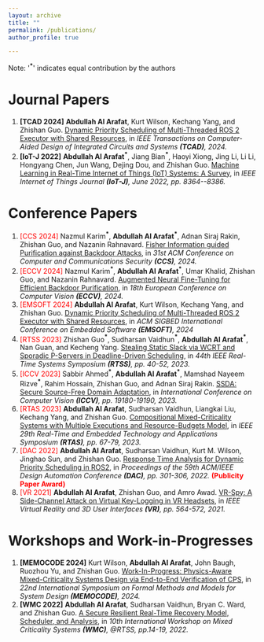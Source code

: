 ```yaml
---
layout: archive
title: ""
permalink: /publications/
author_profile: true

---
```

Note: '<b><sup>\*</sup></b>' indicates equal contribution by the authors

Journal Papers
======
1. **[TCAD 2024]** **Abdullah Al Arafat**, Kurt Wilson, Kechang Yang, and Zhishan Guo. [Dynamic Priority Scheduling of Multi-Threaded ROS 2 Executor with Shared Resources](), in *IEEE Transactions on Computer-Aided Design of Integrated Circuits and Systems **(TCAD)**, 2024.*
1. **[IoT-J 2022]** **Abdullah Al Arafat**<b><sup>\*</sup></b>,  Jiang Bian<b><sup>\*</sup></b>, Haoyi Xiong, Jing Li, Li Li, Hongyang Chen, Jun Wang, Dejing Dou, and Zhishan Guo. [Machine Learning in Real-Time Internet of Things (IoT) Systems: A Survey](https://ieeexplore.ieee.org/document/9739684), in *IEEE Internet of Things Journal **(IoT-J)**, June 2022, pp. 8364--8386.*


Conference Papers
======
1. <span style="color:red">[CCS 2024]</span> Nazmul Karim<b><sup>\*</sup></b>, **Abdullah Al Arafat**<b><sup>\*</sup></b>, Adnan Siraj Rakin, Zhishan Guo, and Nazanin Rahnavard. [Fisher Information guided Purification against Backdoor Attacks](https://abdullahaarafat.github.io/files/2024CCS__FIP.pdf), in *31st ACM Conference on Computer and Communications Security **(CCS)**, 2024.*
1. <span style="color:red">[ECCV 2024]</span> Nazmul Karim<b><sup>\*</sup></b>, **Abdullah Al Arafat**<b><sup>\*</sup></b>, Umar Khalid, Zhishan Guo, and Nazanin Rahnavard. [Augmented Neural Fine-Tuning for Efficient Backdoor Purification](https://abdullahaarafat.github.io/files/2024ECCV.pdf), in *18th European Conference on Computer Vision **(ECCV)**, 2024.*
1. <span style="color:red">[EMSOFT 2024]</span> **Abdullah Al Arafat**, Kurt Wilson, Kechang Yang, and Zhishan Guo. [Dynamic Priority Scheduling of Multi-Threaded ROS 2 Executor with Shared Resources](), in *ACM SIGBED International Conference on Embedded Software **(EMSOFT)**, 2024*
1. <span style="color:red">[RTSS 2023]</span> Zhishan Guo<b><sup>\*</sup></b>, Sudharsan Vaidhun<b><sup>\*</sup></b>, **Abdullah Al Arafat**<b><sup>\*</sup></b>, Nan Guan, and Kecheng Yang. [Stealing Static Slack via WCRT and Sporadic P-Servers in Deadline-Driven Scheduling](https://abdullahaarafat.github.io/files/2023RTSS__Slack_Stealing.pdf), in *44th IEEE Real-Time Systems Symposium **(RTSS)**, pp. 40-52, 2023.*
1. <span style="color:red">[ICCV 2023]</span> Sabbir Ahmed<b><sup>\*</sup></b>, **Abdullah Al Arafat**<b><sup>\*</sup></b>, Mamshad Nayeem Rizve<b><sup>\*</sup></b>, Rahim Hossain, Zhishan Guo, and Adnan Siraj Rakin. [SSDA: Secure Source-Free Domain Adaptation](https://abdullahaarafat.github.io/files/2023ICCV_SSDA.pdf), in *International Conference on Computer Vision **(ICCV)**, pp. 19180-19190, 2023.*
1. <span style="color:red">[RTAS 2023]</span> **Abdullah Al Arafat**, Sudharsan Vaidhun, Liangkai Liu, Kechang Yang, and Zhishan Guo. [Compositional Mixed-Criticality Systems with Multiple Executions and Resource-Budgets Model](https://abdullahaarafat.github.io/files/2023RTAS__MC_Budget.pdf), in *IEEE 29th Real-Time and Embedded Technology and Applications Symposium **(RTAS)**, pp. 67-79, 2023.*
1. <span style="color:red">[DAC 2022]</span> **Abdullah Al Arafat**, Sudharsan Vaidhun, Kurt M. Wilson, Jinghao Sun, and Zhishan Guo. [Response Time Analysis for Dynamic Priority Scheduling in ROS2](https://dl.acm.org/doi/abs/10.1145/3489517.3530447), in *Proceedings of the 59th ACM/IEEE Design Automation Conference **(DAC)**, pp. 301-306, 2022.* <span style="color:red">**(Publicity Paper Award)**</span>
1. <span style="color:red">[VR 2021]</span> **Abdullah Al Arafat**, Zhishan Guo, and Amro Awad. [VR-Spy: A Side-Channel Attack on Virtual Key-Logging in VR Headsets](https://abdullahaarafat.github.io/files/2021VR__VRSpy.pdf), in *IEEE Virtual Reality and 3D User Interfaces **(VR)**, pp. 564-572, 2021.*

Workshops and Work-in-Progresses
======
1. **[MEMOCODE 2024]** Kurt Wilson, **Abdullah Al Arafat**,  John Baugh, Ruozhou Yu, and Zhishan Guo. [Work-In-Progress: Physics-Aware Mixed-Criticality Systems Design via End-to-End Verification of CPS](), in *22nd International Symposium on Formal Methods and Models for System Design **(MEMOCODE)**, 2024.*
1. **[WMC 2022]** **Abdullah Al Arafat**, Sudharsan Vaidhun, Bryan C. Ward, and Zhishan Guo. [A Secure Resilient Real-Time Recovery Model, Scheduler, and Analysis](https://abdullahaarafat.github.io/files/2022WMC__SR3.pdf), in *10th International Workshop on Mixed Criticality Systems **(WMC)**, @RTSS, pp.14-19, 2022.*
